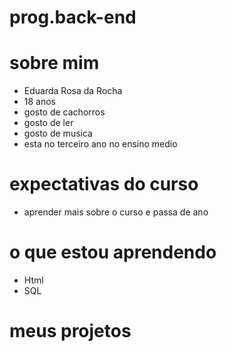 # prog.back-end

# sobre mim
* Eduarda Rosa da Rocha
* 18 anos
* gosto de cachorros
* gosto de ler 
* gosto de musica
* esta no terceiro ano no ensino medio

# expectativas do curso
* aprender mais sobre o curso e passa de ano 

# o que estou aprendendo
* Html
* SQL
  
# meus projetos

